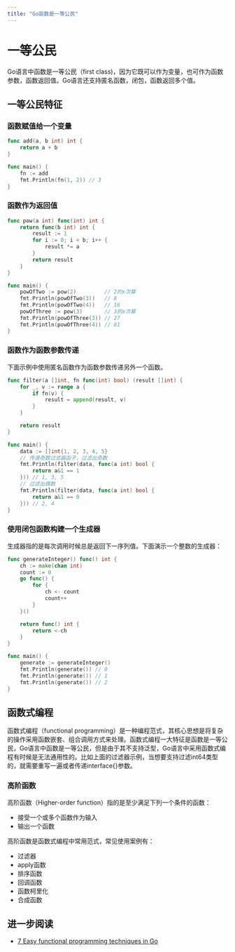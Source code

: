 ```yaml
---
title: "Go函数是一等公民"
---
```


# 一等公民

Go语言中函数是一等公民（first class)，因为它既可以作为变量，也可作为函数参数，函数返回值。Go语言还支持匿名函数，闭包，函数返回多个值。

## 一等公民特征

### 函数赋值给一个变量

```go
func add(a, b int) int {
	return a + b
}

func main() {
	fn := add
	fmt.Println(fn(1, 2)) // 3
}
```

### 函数作为返回值

```go
func pow(a int) func(int) int {
	return func(b int) int {
		result := 1
		for i := 0; i < b; i++ {
			result *= a
		}
		return result
	}
}

func main() {
	powOfTwo := pow(2)         // 2的x次幂
	fmt.Println(powOfTwo(3))   // 8
	fmt.Println(powOfTwo(4))   // 16
	powOfThree := pow(3)       // 3的x次幂
	fmt.Println(powOfThree(3)) // 27
	fmt.Println(powOfThree(4)) // 81
}
```

### 函数作为函数参数传递

下面示例中使用匿名函数作为函数参数传递另外一个函数。

```go
func filter(a []int, fn func(int) bool) (result []int) {
	for _, v := range a {
		if fn(v) {
			result = append(result, v)
		}
	}

	return result
}

func main() {
	data := []int{1, 2, 3, 4, 5}
	// 传递奇数过滤器函子，过滤出奇数
	fmt.Println(filter(data, func(a int) bool {
		return a&1 == 1
	})) // 1, 3, 5
	// 过滤出偶数
	fmt.Println(filter(data, func(a int) bool {
		return a&1 == 0
	})) // 2, 4
}
```

### 使用闭包函数构建一个生成器

生成器指的是每次调用时候总是返回下一序列值。下面演示一个整数的生成器：

```go
func generateInteger() func() int {
	ch := make(chan int)
	count := 0
	go func() {
		for {
			ch <- count
			count++
		}
	}()

	return func() int {
		return <-ch
	}
}

func main() {
	generate := generateInteger()
	fmt.Println(generate()) // 0
	fmt.Println(generate()) // 1
	fmt.Println(generate()) // 2
}
```

## 函数式编程

函数式编程（functional programming）是一种编程范式，其核心思想是将复杂的操作采用函数嵌套、组合调用方式来处理。函数式编程一大特征是函数是一等公民，Go语言中函数是一等公民，但是由于其不支持泛型，Go语言中采用函数式编程有时候是无法通用性的。比如上面的过滤器示例，当想要支持过滤int64类型的，就需要重写一遍或者传递interface{}参数。

### 高阶函数

高阶函数（Higher-order function）指的是至少满足下列一个条件的函数：
- 接受一个或多个函数作为输入
- 输出一个函数

高阶函数是函数式编程中常用范式，常见使用案例有：

- 过滤器
- apply函数
- 排序函数
- 回调函数
- 函数柯里化
- 合成函数


## 进一步阅读

- [7 Easy functional programming techniques in Go](https://deepu.tech/functional-programming-in-go/)
